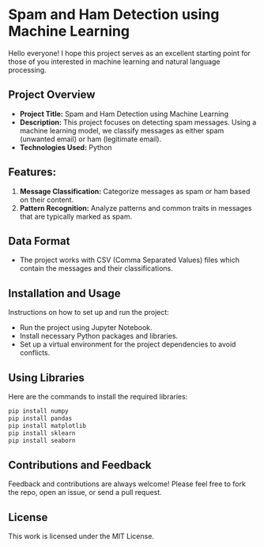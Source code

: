 # Spam and Ham Detection using Machine Learning

Hello everyone! I hope this project serves as an excellent starting point for those of you interested in machine learning and natural language processing.

## Project Overview
* **Project Title:** Spam and Ham Detection using Machine Learning
* **Description:** This project focuses on detecting spam messages. Using a machine learning model, we classify messages as either spam (unwanted email) or ham (legitimate email).
* **Technologies Used:** Python

## Features:
1. **Message Classification:** Categorize messages as spam or ham based on their content.
2. **Pattern Recognition:** Analyze patterns and common traits in messages that are typically marked as spam.

## Data Format
* The project works with CSV (Comma Separated Values) files which contain the messages and their classifications.

## Installation and Usage
Instructions on how to set up and run the project:
* Run the project using Jupyter Notebook.
* Install necessary Python packages and libraries.
* Set up a virtual environment for the project dependencies to avoid conflicts.

## Using Libraries
Here are the commands to install the required libraries:
```bash
pip install numpy
pip install pandas
pip install matplotlib
pip install sklearn
pip install seaborn
```

## Contributions and Feedback
Feedback and contributions are always welcome! Please feel free to fork the repo, open an issue, or send a pull request.

## License
This work is licensed under the MIT License.



